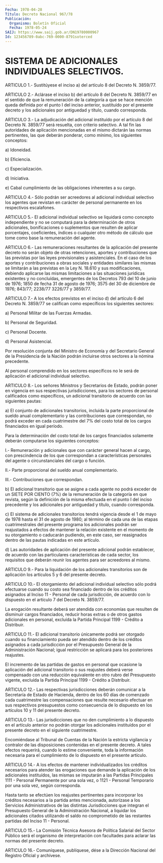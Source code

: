 ```yaml
---
Fecha: 1978-04-28
Título: Decreto Nacional 967/78
Publicación:
  Organismo: Boletín Oficial
  Fecha: 1978-05-24
SAIJ: https://www.saij.gob.ar/DN19780000967
Id: 123456789-0abc-769-0000-8791soterced
---
```

# SISTEMA DE ADICIONALES INDIVIDUALES SELECTIVOS.

<a id="1"></a>
ARTICULO  1.-  Sustitúyese  el  inciso  a)  del artículo 8 del Decreto N. 3859/77.

<a id="2"></a>
ARTICULO  2.- Aclárase el inciso b) del artículo 8 del Decreto N. 3859/77 en el  sentido  de que la remuneración de la categoría a que  se hace mención queda definida  por  el  punto  I  del  inciso anterior,  sustituído por el presente decreto y los adicionales por antiguedad y título, cuando corresponda.

<a id="3"></a>
ARTICULO  3.-  La adjudicación del adicional instituído por el artículo 8 del Decreto  N.  3859/77  será  resuelta,  con  criterio selectivo.  A tal fin las autoridades de aplicación mencionadas  en el  mismo  dictarán    las  normas  pertinentes,  las  que  deberán ponderar, como mínimo, los siguientes conceptos:

a) Idoneidad.

b) Eficiencia.

c) Especialización.

d) Iniciativa.

e) Cabal cumplimiento de  las  obligaciones  inherentes a su cargo.

<a id="4"></a>
ARTICULO 4.- Sólo podrán ser acreedores al adicional individual selectivo   los  agentes  que  revistan  en  carácter  de  personal permanente en los respectivos escalafones.

<a id="5"></a>
ARTICULO  5.-  El  adicional individual selectivo se liquidará como concepto independiente y no se computará para la determinación de otros adicionales,  bonificaciones  o  suplementos que  resulten  de  aplicar  porcentajes,  coeficientes,  índices  o cualquier otro método de cálculo que tome como base la remuneración del agente.

<a id="6"></a>
ARTICULO  6.-  Las remuneraciones resultantes de la aplicación del presente decreto  no serán objeto de otras retenciones, aportes y contribuciones que las  previstas  por  las leyes previsionales y asistenciales. En el caso de los aportes y  contribuciones  a obras sociales  y  entidades  similares  las  mismas  se  limitarán a las previstas  en  la  Ley  N.  18.610  y  sus modificaciones, debiendo aplicarse  las  mismas  limitaciones  a las  situaciones  jurídicas existentes y no concluídas, emergentes  de  los Decretos 793 del 10 de junio de 1976; 1850 de fecha 31 de agosto  de  1976; 3575 del 30 de    diciembre   de  1976;  843/77;  2238/77  3226/77  y  3859/77.

<a id="7"></a>
ARTICULO  7.-  A  los  efectos  previstos  en el inciso d) del artículo  6  del  Decreto N. 3859/77 se califican como  específicos los siguientes sectores:

a) Personal Militar de las Fuerzas Armadas.

b) Personal de Seguridad.

c) Personal Docente.

d) Personal Asistencial.

Por resolución conjunta  del  Ministro de Economía y del Secretario General  de  la Presidencia de la  Nación  podrán  incluirse  otros sectores a la nómina precedente.

Al personal comprendido  en  los sectores específicos no le será de aplicación el adicional individual selectivo.

<a id="8"></a>
ARTICULO  8.-  Los  señores Ministros y Secretarios de Estado, podrán poner en vigencia en  sus  respectivas  jurisdicciones, para los   sectores  de  personal  calificados  como  específicos,    un adicional  transitorio  de  acuerdo con las siguientes pautas:

a)  El  conjunto de adicionales  transitorios,  incluida  la  parte proporcional  de  sueldo  anual complementario y las contribuciones que correspondan, no podrá  exceder en cada cuatrimestre del 7% del costo  total  de  los cargos financiados  en  igual  período.

Para la determinación  del  costo  total  de los cargos financiados solamente  deberán  computarse  los  siguientes    conceptos:

I.-  Remuneración y adicionales que con carácter general  hacen  al cargo,  con prescindencia de los que correspondan a características personales  del agente o circunstanciales del cargo o función.

II.-  Parte proporcional  del  sueldo  anual  complementario.

III.- Contribuciones que correspondan.

b) El adicional  transitorio  que  se asigne a cada agente no podrá exceder  de  un SIETE POR CIENTO (7%)  de  la  remuneración  de  la categoría  en  que   revista,  según  la  definición  de  la  misma efectuada en el punto  I  del  inciso  precedente y los adicionales por antiguedad y título, cuando corresponda.

c) El sistema de adicionales transitorios  tendrá vigencia desde el 1  de  mayo de 1978 hasta el 31 de agosto de 1980;  al  término  de cada una  de  las  etapas cuatrimestrales del presente programa los adicionales  podrán  ser  reajustados  a  efectos  de  mantener  la relación existente en  el  momento  de  su otorgamiento o caducarán pudiendo,  en  este  caso,  ser reasignados dentro  de  las  pautas indicadas en este artículo.

d)  Las autoridades de aplicación  del  presente  adicional  podrán establecer,  de  acuerdo  con  las  particulares características de cada sector, los requisitos que deberán  reunir  los  agentes  para ser acreedores al mismo.

<a id="9"></a>
ARTICULO 9.- Para la liquidación de los adicionales transitorios  son  de  aplicación  los artículos 5 y 6 del presente decreto.

<a id="10"></a>
ARTICULO  10.-  El  otorgamiento  del  adicional  individual selectivo  sólo  podrá  efectuarse  cuando  su costo sea financiado dentro de los créditos asignados al Inciso 11  -  Personal  de cada jurisdicción,  de  acuerdo  con  lo  dispuesto en el artículo 7 del Decreto N. 3859/77.

La  erogación  resultante  deberá ser atendida  con  economías  que resulten de disminuir cargos  financiados,  reducir  horas extras o de  otros  gastos  adicionales  en  personal,  excluída  la Partida Principal 1199 - Crédito a Distribuir.

<a id="11"></a>
ARTICULO  11.-  El  adicional transitorio únicamente podrá ser otorgado cuando su financiamiento  pueda ser atendido dentro de los créditos asignados a cada jurisdicción  por  el Presupuesto General de la Administración Nacional; igual restricción  se  aplicará para los posteriores reajustes.

El  incremento  de las partidas de gastos en personal que  ocasione la aplicación del  adicional  transitorio  o  sus  reajustes deberá verse  compensado con una reducción equivalente en otro  rubro  del Presupuesto  vigente,  excluída la Partida Principal 1199 - Crédito a Distribuir.

<a id="12"></a>
ARTICULO 12.- Las respectivas jurisdicciones deberán comunicar a la Secretaría  de  Estado  de  Hacienda, dentro de los 60 días de comenzado  cada  cuatrimestre  las  compensaciones    que   resulte necesario efectuar en sus respectivos presupuestos como consecuencia  de lo dispuesto en los artículos 10 y 11 del presente decreto.

<a id="13"></a>
ARTICULO  13.- Las jurisdicciones que no den cumplimiento a lo dispuesto en el artículo anterior no podrán otorgar los adicionales instituídos  por  el  presente  decreto en el siguiente cuatrimestre.

Encomiéndase  al  Tribunal  de  Cuentas  de la Nación  la  estricta vigilancia  y  contralor  de  las disposiciones  contenidas  en  el presente  decreto.  A tales efectos  requerirá,  cuando  lo  estime conveniente, toda la  información necesaria para el cumplimiento de lo dispuesto en el presente artículo.

<a id="14"></a>
ARTICULO  14.-  A los efectos de mantener individualizados los créditos necesarios para  atender  las  erogaciones  que demande la aplicación de los adicionales instituídos, las mismas  se imputarán a las Partidas Principales 1111 - Personal Permanente por  una sola vez,  o  1121  -  Personal  Temporario  por  una  sola  vez,  según corresponda.

Hasta  tanto  se efectúen los reajustes pertinentes para incorporar los créditos necesarios  a  la partida antes mencionada, autorízase a los Servicios Administrativos  de  las  distintas  Jurisdicciones que integran el Presupuesto General de la Administración  Nacional, a    liquidar  los  adicionales  citados  utilizando  el  saldo  no comprometido  de  las  restantes partidas del Inciso 11 - Personal.

<a id="15"></a>
ARTICULO 15.- La Comisión Técnica Asesora de Política Salarial del  Sector   Público  será  el  organismo  de  interpretación  con facultades  para    aclarar    las  normas  del  presente  decreto.

<a id="16"></a>
ARTICULO  16.-  Comuníquese,  publíquese,  dése a la Dirección Nacional del Registro Oficial y archívese.